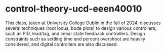 # control-theory-ucd-eeen40010
This class, taken at University College Dublin in the fall of 2024, discusses several techniques (root locus, bode plots) to design various controllers, such as PID, lead/lag, and linear state feedback controllers. Design constraints such as settling time and percent overshoot are heavily considered, and digital controllers are also discussed.
